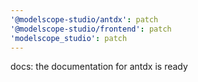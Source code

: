 ```yaml
---
'@modelscope-studio/antdx': patch
'@modelscope-studio/frontend': patch
'modelscope_studio': patch
---
```


docs: the documentation for antdx is ready
